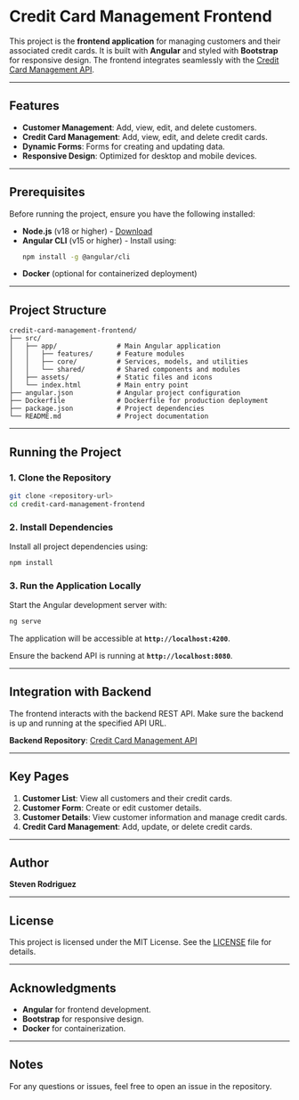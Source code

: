 # Credit Card Management Frontend

This project is the **frontend application** for managing customers and their associated credit cards. It is built with **Angular** and styled with **Bootstrap** for responsive design. The frontend integrates seamlessly with the [Credit Card Management API](https://github.com/StevenRBC/credit-card-api).

---

## Features
- **Customer Management**: Add, view, edit, and delete customers.
- **Credit Card Management**: Add, view, edit, and delete credit cards.
- **Dynamic Forms**: Forms for creating and updating data.
- **Responsive Design**: Optimized for desktop and mobile devices.

---

## Prerequisites
Before running the project, ensure you have the following installed:
- **Node.js** (v18 or higher) - [Download](https://nodejs.org/)
- **Angular CLI** (v15 or higher) - Install using:
  ```bash
  npm install -g @angular/cli
  ```
- **Docker** (optional for containerized deployment)

---

## Project Structure
```plaintext
credit-card-management-frontend/
├── src/
│   ├── app/               # Main Angular application
│   │   ├── features/      # Feature modules
│   │   ├── core/          # Services, models, and utilities
│   │   └── shared/        # Shared components and modules
│   ├── assets/            # Static files and icons
│   └── index.html         # Main entry point
├── angular.json           # Angular project configuration
├── Dockerfile             # Dockerfile for production deployment
├── package.json           # Project dependencies
└── README.md              # Project documentation
```

---

## Running the Project

### 1. Clone the Repository
```bash
git clone <repository-url>
cd credit-card-management-frontend
```

### 2. Install Dependencies
Install all project dependencies using:
```bash
npm install
```

### 3. Run the Application Locally
Start the Angular development server with:
```bash
ng serve
```
The application will be accessible at **`http://localhost:4200`**.

Ensure the backend API is running at **`http://localhost:8080`**. 

---

## Integration with Backend
The frontend interacts with the backend REST API. Make sure the backend is up and running at the specified API URL.

**Backend Repository**: [Credit Card Management API](https://github.com/StevenRBC/credit-card-api)

---

## Key Pages
1. **Customer List**: View all customers and their credit cards.
2. **Customer Form**: Create or edit customer details.
3. **Customer Details**: View customer information and manage credit cards.
4. **Credit Card Management**: Add, update, or delete credit cards.

---

## Author
**Steven Rodriguez**

---

## License
This project is licensed under the MIT License. See the [LICENSE](LICENSE) file for details.

---

## Acknowledgments
- **Angular** for frontend development.
- **Bootstrap** for responsive design.
- **Docker** for containerization.

---

## Notes
For any questions or issues, feel free to open an issue in the repository.


